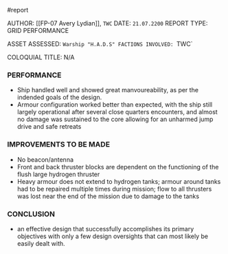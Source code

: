 #report

AUTHOR: [[FP-07 Avery Lydian]], `TWC`
DATE: `21.07.2200`
REPORT TYPE: GRID PERFORMANCE

ASSET ASSESSED: `Warship "H.A.D.S"
FACTIONS INVOLVED: `TWC`

COLOQUIAL TITLE: N/A

### PERFORMANCE
- Ship handled well and showed great manvoureability, as per the indended goals of the design.
- Armour configuration worked better than expected, with the ship still largely operational after several close quarters encounters, and almost no damage was sustained to the core allowing for an unharmed jump drive and safe retreats
### IMPROVEMENTS TO BE MADE
- No beacon/antenna
- Front and back thruster blocks are dependent on the functioning of the flush large hydrogen thruster
- Heavy armour does not extend to hydrogen tanks; armour around tanks had to be repaired multiple times during mission; flow to all thrusters was lost near the end of the mission due to damage to the tanks
### CONCLUSION
- an effective design that successfully accomplishes its primary objectives with only a few design oversights that can most likely be easily dealt with.